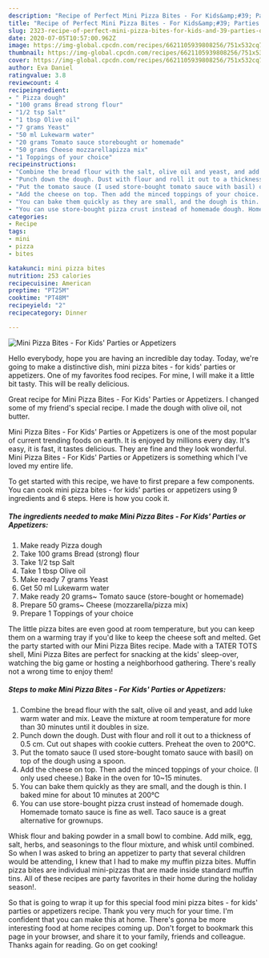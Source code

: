 ```yaml
---
description: "Recipe of Perfect Mini Pizza Bites - For Kids&amp;#39; Parties or Appetizers"
title: "Recipe of Perfect Mini Pizza Bites - For Kids&amp;#39; Parties or Appetizers"
slug: 2323-recipe-of-perfect-mini-pizza-bites-for-kids-and-39-parties-or-appetizers
date: 2020-07-05T10:57:00.962Z
image: https://img-global.cpcdn.com/recipes/6621105939808256/751x532cq70/mini-pizza-bites-for-kids-parties-or-appetizers-recipe-main-photo.jpg
thumbnail: https://img-global.cpcdn.com/recipes/6621105939808256/751x532cq70/mini-pizza-bites-for-kids-parties-or-appetizers-recipe-main-photo.jpg
cover: https://img-global.cpcdn.com/recipes/6621105939808256/751x532cq70/mini-pizza-bites-for-kids-parties-or-appetizers-recipe-main-photo.jpg
author: Eva Daniel
ratingvalue: 3.8
reviewcount: 4
recipeingredient:
- " Pizza dough"
- "100 grams Bread strong flour"
- "1/2 tsp Salt"
- "1 tbsp Olive oil"
- "7 grams Yeast"
- "50 ml Lukewarm water"
- "20 grams Tomato sauce storebought or homemade"
- "50 grams Cheese mozzarellapizza mix"
- "1 Toppings of your choice"
recipeinstructions:
- "Combine the bread flour with the salt, olive oil and yeast, and add luke warm water and mix. Leave the mixture at room temperature for more than 30 minutes until it doubles in size."
- "Punch down the dough. Dust with flour and roll it out to a thickness of 0.5 cm. Cut out shapes with  cookie cutters. Preheat the oven to 200℃."
- "Put the tomato sauce (I used store-bought tomato sauce with basil) on top of the dough using a spoon."
- "Add the cheese on top. Then add the minced toppings of your choice. (I only used cheese.) Bake in the oven for 10~15 minutes."
- "You can bake them quickly as they are small, and the dough is thin. I baked mine for about 10 minutes at 200℃"
- "You can use store-bought pizza crust instead of homemade dough. Homemade tomato sauce is fine as well. Taco sauce is a great alternative for grownups."
categories:
- Recipe
tags:
- mini
- pizza
- bites

katakunci: mini pizza bites 
nutrition: 253 calories
recipecuisine: American
preptime: "PT25M"
cooktime: "PT48M"
recipeyield: "2"
recipecategory: Dinner

---
```



![Mini Pizza Bites - For Kids&#39; Parties or Appetizers](https://img-global.cpcdn.com/recipes/6621105939808256/751x532cq70/mini-pizza-bites-for-kids-parties-or-appetizers-recipe-main-photo.jpg)

Hello everybody, hope you are having an incredible day today. Today, we're going to make a distinctive dish, mini pizza bites - for kids&#39; parties or appetizers. One of my favorites food recipes. For mine, I will make it a little bit tasty. This will be really delicious.

Great recipe for Mini Pizza Bites - For Kids&#39; Parties or Appetizers. I changed some of my friend&#39;s special recipe. I made the dough with olive oil, not butter.

Mini Pizza Bites - For Kids&#39; Parties or Appetizers is one of the most popular of current trending foods on earth. It is enjoyed by millions every day. It's easy, it is fast, it tastes delicious. They are fine and they look wonderful. Mini Pizza Bites - For Kids&#39; Parties or Appetizers is something which I've loved my entire life.


To get started with this recipe, we have to first prepare a few components. You can cook mini pizza bites - for kids&#39; parties or appetizers using 9 ingredients and 6 steps. Here is how you cook it.

<!--inarticleads1-->

##### The ingredients needed to make Mini Pizza Bites - For Kids&#39; Parties or Appetizers:

1. Make ready  Pizza dough
1. Take 100 grams Bread (strong) flour
1. Take 1/2 tsp Salt
1. Take 1 tbsp Olive oil
1. Make ready 7 grams Yeast
1. Get 50 ml Lukewarm water
1. Make ready 20 grams~ Tomato sauce (store-bought or homemade)
1. Prepare 50 grams~ Cheese (mozzarella/pizza mix)
1. Prepare 1 Toppings of your choice


The little pizza bites are even good at room temperature, but you can keep them on a warming tray if you&#39;d like to keep the cheese soft and melted. Get the party started with our Mini Pizza Bites recipe. Made with a TATER TOTS shell, Mini Pizza Bites are perfect for snacking at the kids&#39; sleep-over, watching the big game or hosting a neighborhood gathering. There&#39;s really not a wrong time to enjoy them! 

<!--inarticleads2-->

##### Steps to make Mini Pizza Bites - For Kids&#39; Parties or Appetizers:

1. Combine the bread flour with the salt, olive oil and yeast, and add luke warm water and mix. Leave the mixture at room temperature for more than 30 minutes until it doubles in size.
1. Punch down the dough. Dust with flour and roll it out to a thickness of 0.5 cm. Cut out shapes with  cookie cutters. Preheat the oven to 200℃.
1. Put the tomato sauce (I used store-bought tomato sauce with basil) on top of the dough using a spoon.
1. Add the cheese on top. Then add the minced toppings of your choice. (I only used cheese.) Bake in the oven for 10~15 minutes.
1. You can bake them quickly as they are small, and the dough is thin. I baked mine for about 10 minutes at 200℃
1. You can use store-bought pizza crust instead of homemade dough. Homemade tomato sauce is fine as well. Taco sauce is a great alternative for grownups.


Whisk flour and baking powder in a small bowl to combine. Add milk, egg, salt, herbs, and seasonings to the flour mixture, and whisk until combined. So when I was asked to bring an appetizer to party that several children would be attending, I knew that I had to make my muffin pizza bites. Muffin pizza bites are individual mini-pizzas that are made inside standard muffin tins. All of these recipes are party favorites in their home during the holiday season!. 

So that is going to wrap it up for this special food mini pizza bites - for kids&#39; parties or appetizers recipe. Thank you very much for your time. I'm confident that you can make this at home. There's gonna be more interesting food at home recipes coming up. Don't forget to bookmark this page in your browser, and share it to your family, friends and colleague. Thanks again for reading. Go on get cooking!
